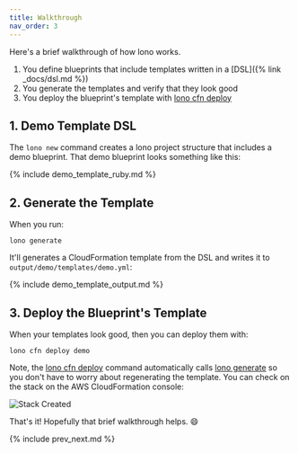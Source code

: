 ```yaml
---
title: Walkthrough
nav_order: 3
---
```


Here's a brief walkthrough of how lono works.

1. You define blueprints that include templates written in a [DSL]({% link _docs/dsl.md %})
2. You generate the templates and verify that they look good
3. You deploy the blueprint's template with [lono cfn deploy](/reference/lono-cfn-deploy/)

## 1. Demo Template DSL

The `lono new` command creates a lono project structure that includes a demo blueprint. That demo blueprint looks something like this:

{% include demo_template_ruby.md %}

## 2. Generate the Template

When you run:

    lono generate

It'll generates a CloudFormation template from the DSL and writes it to `output/demo/templates/demo.yml`:

{% include demo_template_output.md %}

## 3. Deploy the Blueprint's Template

When your templates look good, then you can deploy them with:

    lono cfn deploy demo

Note, the [lono cfn deploy](/reference/lono-cfn-deploy/) command automatically calls [lono generate](/reference/lono-generate/) so you don't have to worry about regenerating the template. You can check on the stack on the AWS CloudFormation console:

<img src="/img/tutorial/stack-created.png" alt="Stack Created" class="doc-photo">

That's it!  Hopefully that brief walkthrough helps. 😄

{% include prev_next.md %}
